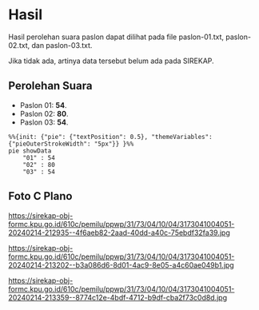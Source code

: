 # Hasil

Hasil perolehan suara paslon dapat dilihat pada file paslon-01.txt, paslon-02.txt, dan paslon-03.txt.

Jika tidak ada, artinya data tersebut belum ada pada SIREKAP.

## Perolehan Suara

 * Paslon 01: **54**.
 * Paslon 02: **80**.
 * Paslon 03: **54**.

```mermaid
%%{init: {"pie": {"textPosition": 0.5}, "themeVariables": {"pieOuterStrokeWidth": "5px"}} }%%
pie showData
    "01" : 54
    "02" : 80
    "03" : 54
```
## Foto C Plano

https://sirekap-obj-formc.kpu.go.id/610c/pemilu/ppwp/31/73/04/10/04/3173041004051-20240214-212935--4f6aeb82-2aad-40dd-a40c-75ebdf32fa39.jpg

https://sirekap-obj-formc.kpu.go.id/610c/pemilu/ppwp/31/73/04/10/04/3173041004051-20240214-213202--b3a086d6-8d01-4ac9-8e05-a4c60ae049b1.jpg

https://sirekap-obj-formc.kpu.go.id/610c/pemilu/ppwp/31/73/04/10/04/3173041004051-20240214-213359--8774c12e-4bdf-4712-b9df-cba2f73c0d8d.jpg
